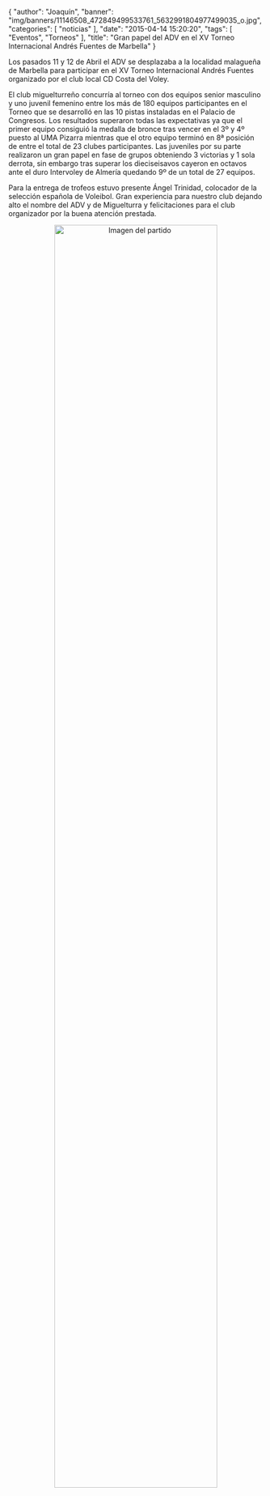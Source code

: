 {
  "author": "Joaquín", 
  "banner": "img/banners/11146508_472849499533761_5632991804977499035_o.jpg", 
  "categories": [
    "noticias"
  ], 
  "date": "2015-04-14 15:20:20", 
  "tags": [
    "Eventos", 
    "Torneos"
  ], 
  "title": "Gran papel del ADV en el XV Torneo Internacional Andrés Fuentes de Marbella"
}

Los pasados 11 y 12 de Abril el ADV se desplazaba a la localidad malagueña de Marbella para participar en el XV Torneo Internacional Andrés Fuentes organizado por el club local CD Costa del Voley.

El club miguelturreño concurría al torneo con dos equipos senior masculino y uno juvenil femenino entre los más de 180 equipos participantes en el Torneo que se desarrolló en las 10 pistas instaladas en el Palacio de Congresos. Los resultados superaron todas las expectativas ya que el primer equipo consiguió la medalla de bronce tras vencer en el 3º y 4º puesto al UMA Pizarra mientras que el otro equipo terminó en 8ª posición de entre el total de 23 clubes participantes. Las juveniles por su parte realizaron un gran papel en fase de grupos obteniendo 3 victorias y 1 sola derrota, sin embargo tras superar los dieciseisavos cayeron en octavos ante el duro Intervoley de Almería quedando 9º de un total de 27 equipos.

Para la entrega de trofeos estuvo presente Ángel Trinidad, colocador de la selección española de Voleibol. Gran experiencia para nuestro club dejando alto el nombre del ADV y de Miguelturra y felicitaciones para el club organizador por la buena atención prestada.

<center>
<a target="_new" href="http://www.advmiguelturra.org/img/banners/11146508_472849499533761_5632991804977499035_o.jpg"> 
<img alt="Imagen del partido" width="80%" align="center" src="http://www.advmiguelturra.org/img/banners/11146508_472849499533761_5632991804977499035_o.jpg"/> </a> </center>

